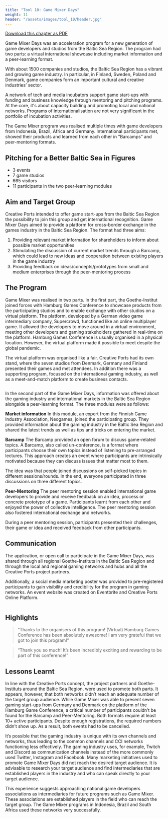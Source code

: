 ```yaml
---
title: "Tool 10: Game Mixer Days"
weight: 11
header: "/assets/images/tool_10/header.jpg"
---
```


[Download this chapter as PDF](/assets/pdf/CreativePorts_Catalogue_Tool10.pdf)

Game Mixer Days was an acceleration program for a new generation of game developers and studios from the Baltic Sea Region. The program had two parts: a virtual international showcase including market information and a peer-learning format.

With about 1500 companies and studios, the Baltic Sea Region has a vibrant and growing game industry. In particular, in Finland, Sweden, Poland and Denmark, game companies form an important cultural and creative industries’ sector.

A network of tech and media incubators support game start-ups with funding and business knowledge through mentoring and pitching programs. At the core, it's about capacity building and promoting local and national networks. Programs of internationalisation are not very significant in the portfolio of incubation activities.

The Game Mixer program was realised multiple times with game developers from Indonesia, Brazil, Africa and Germany. International participants met, showed their products and learned from each other in ”Barcamps” and peer-mentoring formats. 


## Pitching for a Better Baltic Sea in Figures

* 3 events
* 7 game studios 
* 665 visitors
* 11 participants in the two peer-learning modules
 
## Aim and Target Group
Creative Ports intended to offer game start-ups from the Baltic Sea Region the possibility to join this group and get international recognition. Game Mixer Days aimed to provide a platform for cross-border exchange in the games industry in the Baltic Sea Region. The format had three aims:

1. Providing relevant market information for shareholders to inform about possible market opportunities
1. Stimulating the discussion of current market trends through a Barcamp, which could lead to new ideas and cooperation between existing players in the game industry
1. Providing feedback on ideas/concepts/prototypes from small and medium enterprises through the peer-mentoring process

## The Program
Game Mixer was realised in two parts. In the first part, the Goethe-Institut joined forces with Hamburg Games Conference to showcase products from the participating studios and to enable exchange with other studios on a virtual platform. The platform, developed by a German video game intermediary company, Supercrowd, functioned like an online multiplayer game. It allowed the developers to move around in a virtual environment, meeting other developers and gaming stakeholders gathered in real-time on the platform. Hamburg Games Conference is usually organised in a physical location. However, the virtual platform made it possible to meet despite the global pandemic. 

The virtual platform was organised like a fair. Creative Ports had its own stand, where the seven studios from Denmark, Germany and Finland presented their games and met attendees. In addition there was a supporting program, focused on the international gaming industry, as well as a meet-and-match platform to create business contacts. 

<img src="/assets/images/tool_10/tool10_1.jpg" alt="" />

In the second part of the Game Mixer Days, information was offered about the gaming industry and international markets in the Baltic Sea Region alongside a peer-learning format. The three modules were as follows:

**Market information**
In this module, an expert from the Finnish Game Industry Association, Neogames, joined the participating group. They provided information about the gaming industry in the Baltic Sea Region and shared the latest trends as well as tips and tricks on entering the market. 

**Barcamp**
The Barcamp provided an open forum to discuss game-related topics. A Barcamp, also called un-conference, is a format where participants choose their own topics instead of listening to pre-arranged lectures. This approach creates an event where participants are intrinsically motivated because they can discuss issues that matter most to them. 

The idea was that people joined discussions on self-picked topics in different sessions/rounds. In the end, everyone participated in three discussions on three different topics.

**Peer-Mentoring**
The peer mentoring session enabled international game developers to provide and receive feedback on an idea, process or concrete prototype of a game. Participants learnt from each other and enjoyed the power of collective intelligence. The peer mentoring session also fostered international exchange and networks. 

During a peer mentoring session, participants presented their challenges, their game or idea and received feedback from other participants. 

## Communication
The application, or open call to participate in the Game Mixer Days, was shared through all regional Goethe-Instituts in the Baltic Sea Region and through the local and regional gaming networks and hubs and all the Creative Ports project partners. 

Additionally, a social media marketing poster was provided to pre-registered participants  to gain visibility and credibility for the program in gaming networks. An event website was created on Eventbrite and Creative Ports Online Platform.

<img src="/assets/images/tool_10/tool10_2.jpg" alt="" />

## Highlights

> ”Thanks to the organisers of this program! (Virtual) Hamburg Games Conference has been absolutely awesome! I am very grateful that we got to join this program!”
 
> “Thank you so much! It’s been incredibly exciting and rewarding to be part of this conference!” 

## Lessons Learnt
In line with the Creative Ports concept, the project partners and Goethe-Instituts around the Baltic Sea Region, were used to promote both parts. It appears, however, that both networks didn’t reach an adequate number of the target group audience. While Game Mixer was able to present seven gaming start-ups from Germany and Denmark on the platform of the Hamburg Game Conference, a critical number of participants couldn’t be found for the Barcamp and Peer-Mentoring. Both formats require at least 10+ active participants. Despite enough registrations, the required numbers didn’t show up. As a result, both events had to be cancelled.

It’s possible that the gaming industry is unique with its own channels and networks, thus leading to the common channels and CCI networks functioning less effectively. The gaming industry uses, for example, Twitch and Discord as communication channels instead of the more commonly used Twitter, Instagram and Facebook. Many marketing initiatives used to promote Game Mixer Days did not reach the desired target audience. It is advisable to research your target audience and find intermediaries that are established players in the industry and who can speak directly to your target audience. 

This experience suggests approaching national game developers associations as intermediaries for future programs such as Game Mixer. These associations are established players in the field who can reach the target group. The Game Mixer programs in Indonesia, Brazil and South Africa used these networks very successfully.
